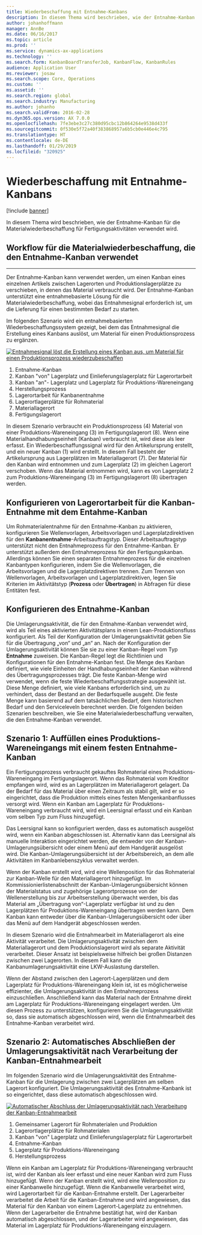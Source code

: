 ```yaml
---
title: Wiederbeschaffung mit Entnahme-Kanbans
description: In diesem Thema wird beschrieben, wie der Entnahme-Kanban für die Materialwiederbeschaffung für Fertigungsaktivitäten verwendet wird.
author: johanhoffmann
manager: AnnBe
ms.date: 06/16/2017
ms.topic: article
ms.prod: ''
ms.service: dynamics-ax-applications
ms.technology: ''
ms.search.form: KanbanBoardTransferJob, KanbanFlow, KanbanRules
audience: Application User
ms.reviewer: josaw
ms.search.scope: Core, Operations
ms.custom: ''
ms.assetid: ''
ms.search.region: global
ms.search.industry: Manufacturing
ms.author: johanho
ms.search.validFrom: 2016-02-28
ms.dyn365.ops.version: AX 7.0.0
ms.openlocfilehash: 7fe3ebe3c27c380d95cbc12b864264e9538d433f
ms.sourcegitcommit: 0f530e5f72a40f383868957a6b5cb0e446e4c795
ms.translationtype: HT
ms.contentlocale: de-DE
ms.lasthandoff: 01/29/2019
ms.locfileid: "320925"
---
```

# <a name="replenishment-with-withdrawal-kanbans"></a>Wiederbeschaffung mit Entnahme-Kanbans

[!include [banner](../includes/banner.md)]

In diesem Thema wird beschrieben, wie der Entnahme-Kanban für die Materialwiederbeschaffung für Fertigungsaktivitäten verwendet wird.

## <a name="workflow-for-material-replenishment-that-uses-the-withdrawal-kanban"></a>Workflow für die Materialwiederbeschaffung, die den Entnahme-Kanban verwendet
-------------------------------------------------------------------

Der Entnahme-Kanban kann verwendet werden, um einen Kanban eines einzelnen Artikels zwischen Lagerorten und Produktionslagerplätze zu verschieben, in denen das Material verbraucht wird. Der Entnahme-Kanban unterstützt eine entnahmebasierte Lösung für die Materialwiederbeschaffung, wobei das Entnahmesignal erforderlich ist, um die Lieferung für einen bestimmten Bedarf zu starten. 

Im folgenden Szenario wird ein entnahmebasierten Wiederbeschaffungssystem gezeigt, bei dem das Entnahmesignal die Erstellung eines Kanbans auslöst, um Material für einen Produktionsprozess zu ergänzen. 

[![Entnahmesignal löst die Erstellung eines Kanban aus, um Material für einen Produktionsprozess wiederzubeschaffen](./media/material-replenishment-with-withdrawal-kanban.png)](./media/material-replenishment-with-withdrawal-kanban.png)

1.  Entnahme-Kanban
2.  Kanban "von" Lagerplatz und Einlieferungslagerplatz für Lagerortarbeit
3.  Kanban "an"- Lagerplatz und Lagerplatz für Produktions-Wareneingang
4.  Herstellungsprozess
5.  Lagerortarbeit für Kanbanentnahme
6.  Lagerortlagerplätze für Rohmaterial
7.  Materiallagerort
8.  Fertigungslagerort

In diesem Szenario verbraucht ein Produktionsprozess (4) Material von einer Produktions-Wareneingang (3) im Fertigungslagerort (8). Wenn eine Materialhandhabungseinheit (Kanban) verbraucht ist, wird diese als leer erfasst. Ein Wiederbeschaffungssignal wird für den Artikelursprung erstellt, und ein neuer Kanban (1) wird erstellt. In diesem Fall besteht der Artikelursprung aus Lagerplätzen im Materiallagerort (7). Der Material für den Kanban wird entnommen und zum Lagerplatz (2) im gleichen Lagerort verschoben. Wenn das Material entnommen wird, kann es von Lagerplatz 2 zum Produktions-Wareneingang (3) im Fertigungslagerort (8) übertragen werden.

## <a name="configure-warehouse-work-for-kanban-picking-for-the-withdrawal-kanban"></a>Konfigurieren von Lagerortarbeit für die Kanban-Entnahme mit dem Entahme-Kanban

Um Rohmaterialentnahme für den Entnahme-Kanban zu aktivieren, konfigurieren Sie Wellenvorlagen, Arbeitsvorlagen und Lagerplatzdirektiven für den **Kanbanentnahme**-Arbeitsauftragstyp. Dieser Arbeitsauftragstyp unterstützt nicht den Entnahmeprozess für den Entnahme-Kanban. Er unterstützt außerdem den Entnahmeprozess für den Fertigungskanban. Allerdings können Sie einen separaten Entnahmeprozess für die einzelnen Kanbantypen konfigurieren, indem Sie die Wellenvorlagen, die Arbeitsvorlagen und die Lagerplatzdirektiven trennen. Zum Trennen von Wellenvorlagen, Arbeitsvorlagen und Lagerplatzdirektiven, legen Sie Kriterien im Aktivitätstyp (**Prozess** oder **Übertragen**) in Abfragen für diese Entitäten fest.

## <a name="configure-the-withdrawal-kanban"></a>Konfigurieren des Entnahme-Kanban

Die Umlagerungsaktivität, die für den Entnahme-Kanban verwendet wird, wird als Teil eines aktivierten Aktivitätsplans in einem Lean-Produktionsfluss konfiguriert. Als Teil der Konfiguration der Umlagerungsaktivität geben Sie für die Übertragung „von“ und „an“ an. Nach der Konfiguration der Umlagerungsaktivität können Sie sie zu einer Kanban-Regel vom Typ **Entnahme** zuweisen. Die Kanban-Regel legt die Richtlinien und Konfigurationen für den Entnahme-Kanban fest. Die Menge des Kanban definiert, wie viele Einheiten der Handhabungseinheit der Kanban während des Übertragungsprozesses trägt. Die feste Kanban-Menge wird verwendet, wenn die feste Wiederbeschaffungsstrategie ausgewählt ist. Diese Menge definiert, wie viele Kanbans erforderlich sind, um zu verhindert, dass der Bestand an der Bedarfsquelle ausgeht. Die feste Menge kann basierend auf dem tatsächlichen Bedarf, dem historischen Bedarf und den Serviceleveln berechnet werden. Die folgenden beiden Szenarien beschreiben, wie Sie eine Materialwiederbeschaffung verwalten, die den Entnahme-Kanban verwendet.

## <a name="scenario-1-replenish-a-production-input-location-by-using-a-fixed-withdrawal-kanban"></a>Szenario 1: Auffüllen eines Produktions-Wareneingangs mit einem festen Entnahme-Kanban

Ein Fertigungsprozess verbraucht gekauftes Rohmaterial eines Produktions-Wareneingang im Fertigungslagerort. Wenn das Rohmaterial vom Kreditor empfangen wird, wird es an Lagerplätzen im Materiallagerort gelagert. Da der Bedarf für das Material über einen Zeitraum als stabil gilt, wird er so eingerichtet, dass die Produktion mittels eines festen Mengenkanbanflusses versorgt wird. Wenn ein Kanban am Lagerplatz für Produktions-Wareneingang verbraucht wird, wird ein Leersignal erfasst und ein Kanban vom selben Typ zum Fluss hinzugefügt. 

Das Leersignal kann so konfiguriert werden, dass es automatisch ausgelöst wird, wenn ein Kanban abgeschlossen ist. Alternativ kann das Leersignal als manuelle Interaktion eingerichtet werden, die entweder von der Kanban-Umlagerungsübersicht oder einem Menü auf dem Handgerät ausgelöst wird. Die Kanban-Umlagerungsübersicht ist der Arbeitsbereich, an dem alle Aktivitäten im Kanbanlebenszyklus verwaltet werden. 

Wenn der Kanban erstellt wird, wird eine Wellenposition für das Rohmaterial zur Kanban-Welle für den Materiallagerort hinzugefügt. Im Kommissionierlistenabschnitt der Kanban-Umlagerungsübersicht können der Materialstatus und zugehörige Lagerortprozesse von der Wellenerstellung bis zur Arbeitserstellung überwacht werden, bis das Material am „Übertragung von“-Lagerplatz verfügbar ist und zu den Lagerplätzen für Produktions-Wareneingang übertragen werden kann. Dem Kanban kann entweder über die Kanban-Umlagerungsübersicht oder über das Menü auf dem Handgerät abgeschlossen werden. 

In diesem Szenario wird die Entnahmearbeit im Materiallagerort als eine Aktivität verarbeitet. Die Umlagerungsaktivität zwischen dem Materiallagerort und dem Produktionslagerort wird als separate Aktivität verarbeitet. Dieser Ansatz ist beispielsweise hilfreich bei großen Distanzen zwischen zwei Lagerorten. In diesem Fall kann die Kanbanumlagerungsaktivität eine LKW-Auslastung darstellen. 

Wenn der Abstand zwischen den Lagerort-Lagerplätzen und dem Lagerplatz für Produktions-Wareneingang klein ist, ist es möglicherweise effizienter, die Umlagerungsaktivität in den Entnahmeprozess einzuschließen. Anschließend kann das Material nach der Entnahme direkt am Lagerplatz für Produktions-Wareneingang eingelagert werden. Um diesen Prozess zu unterstützen, konfigurieren Sie die Umlagerungsaktivität so, dass sie automatisch abgeschlossen wird, wenn die Entnahmearbeit des Entnahme-Kanban verarbeitet wird.

## <a name="scenario-2-automatically-complete-the-transfer-activity-when-kanban-picking-work-is-processed"></a>Szenario 2: Automatisches Abschließen der Umlagerungsaktivität nach Verarbeitung der Kanban-Entnahmearbeit

Im folgenden Szenario wird die Umlagerungsaktivität des Entnahme-Kanban für die Umlagerung zwischen zwei Lagerplätzen am selben Lagerort konfiguriert. Die Umlagerungsaktivität des Entnahme-Kanbank ist so eingerichtet, dass diese automatisch abgeschlossen wird. 

[![Automatischer Abschluss der Umlagerungsaktivität nach Verarbeitung der Kanban-Entnahmearbeit](./media/transfer-activities-when-processing-kanban-picking.png)](./media/transfer-activities-when-processing-kanban-picking.png)

1.  Gemeinsamer Lagerort für Rohmaterialen und Produktion
2.  Lagerortlagerplätze für Rohmaterialen
3.  Kanban "von" Lagerplatz und Einlieferungslagerplatz für Lagerortarbeit
4.  Entnahme-Kanban
5.  Lagerplatz für Produktions-Wareneingang
6.  Herstellungsprozess

Wenn ein Kanban am Lagerplatz für Produktions-Wareneingang verbraucht ist, wird der Kanban als leer erfasst und eine neuer Kanban wird zum Fluss hinzugefügt. Wenn der Kanban erstellt wird, wird eine Wellenposition zu einer Kanbanwelle hinzugefügt. Wenn die Kanbanwelle verarbeitet wird, wird Lagerortarbeit für die Kanban-Entnahme erstellt. Der Lagerarbeiter verarbeitet die Arbeit für die Kanban-Entnahme und wird angewiesen, das Material für den Kanban von einem Lagerort-Lagerplatz zu entnehmen. Wenn der Lagerarbeiter die Entnahme bestätigt hat, wird der Kanban automatisch abgeschlossen, und der Lagerarbeiter wird angewiesen, das Material im Lagerplatz für Produktions-Wareneingang einzulagern.

